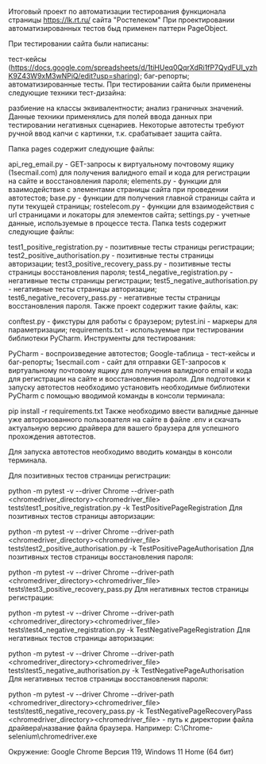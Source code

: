 Итоговый проект по автоматизации тестирования функционала страницы https://lk.rt.ru/ сайта "Ростелеком"
При проектировании автоматизированных тестов быд применен паттерн PageObject.

При тестировании сайта были написаны:

тест-кейсы (https://docs.google.com/spreadsheets/d/1tiHUeq0QqrXdRi1fP7QydFUI_yzhK9Z43W9xM3wNPiQ/edit?usp=sharing);
баг-репорты;
автоматизированные тесты.
При тестировании сайта были применены следующие техники тест-дизайна:

разбиение на классы эквивалентности;
анализ граничных значений. Данные техники применялись для полей ввода данных при тестировании негативных сценариев.
Некоторые автотесты требуют ручной ввод капчи с картинки, т.к. срабатывает защита сайта.

Папка pages содержит следующие файлы:

api_reg_email.py - GET-запросы к виртуальному почтовому ящику (1secmail.com) для получения валидного email и кода для регистрации на сайте и восстановления пароля;
elements.py - функции для взаимодействия с элементами страницы сайта при проведении автотестов;
base.py - функции для получения главной страницы сайта и пути текущей страницы;
rostelecom.py - функции для взаимодействия с url страницами и локаторы для элементов сайта;
settings.py - учетные данные, используемые в процессе теста.
Папка tests содержит следующие файлы:

test1_positive_registration.py - позитивные тесты страницы регистрации;
test2_positive_authorisation.py - позитивные тесты страницы авторизации;
test3_positive_recovery_pass.py - позитивные тесты страницы восстановления пароля;
test4_negative_registration.py - негативные тесты страницы регистрации;
test5_negative_authorisation.py - негативные тесты страницы авторизации;
test6_negative_recovery_pass.py - негативные тесты страницы восстановления пароля.
Также проект содержит такие файлы, как:

conftest.py - фикстуры для работы с браузером;
pytest.ini - маркеры для параметризации;
requirements.txt - используемые при тестировании библиотеки PyCharm.
Инструменты для тестирования:

PyCharm - воспроизведение автотестов;
Google-таблица - тест-кейсы и баг-репорты;
1secmail.com - сайт для отправки GET-запросов к виртуальному почтовому ящику для получения валидного email и кода для регистрации на сайте и восстановления пароля.
Для подготовки к запуску автотестов необходимо установить необходимые библиотеки PyCharm с помощью вводимой команды в консоли терминала:

   pip install -r requirements.txt
Также необходимо ввести валидные данные уже авторизованного пользователя на сайте в файле .env и скачать актуальную версию драйвера для вашего браузера для успешного прохождения автотестов.

Для запуска автотестов необходимо вводить команды в консоли терминала.

Для позитивных тестов страницы регистрации:

python -m pytest -v --driver Chrome --driver-path <chromedriver_directory>\<chromedriver_file> tests\test1_positive_registration.py -k TestPositivePageRegistration
Для позитивных тестов страницы авторизации:

python -m pytest -v --driver Chrome --driver-path <chromedriver_directory>\<chromedriver_file> tests\test2_positive_authorisation.py -k TestPositivePageAuthorisation
Для позитивных тестов страницы восстановления пароля:

python -m pytest -v --driver Chrome --driver-path <chromedriver_directory>\<chromedriver_file> tests\test3_positive_recovery_pass.py
Для негативных тестов страницы регистрации:

python -m pytest -v --driver Chrome --driver-path <chromedriver_directory>\<chromedriver_file> tests\test4_negative_registration.py -k TestNegativePageRegistration
Для негативных тестов страницы авторизации:

python -m pytest -v --driver Chrome --driver-path <chromedriver_directory>\<chromedriver_file> tests\test5_negative_authorisation.py -k TestNegativePageAuthorisation
Для негативных тестов страницы восстановления пароля:

python -m pytest -v --driver Chrome --driver-path <chromedriver_directory>\<chromedriver_file> tests\test6_negative_recovery_pass.py -k TestNegativePageRecoveryPass
<chromedriver_directory><chromedriver_file> - путь к директории файла драйвера\название файла браузера. Например: C:\Chrome-selenium\chromedriver.exe

Окружение: Google Chrome Версия 119, Windows 11 Home (64 бит)
